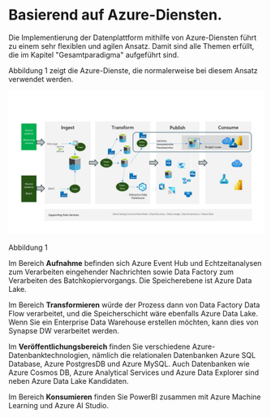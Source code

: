 # Basierend auf Azure-Diensten.

Die Implementierung der Datenplattform mithilfe von Azure-Diensten führt zu einem sehr flexiblen und agilen Ansatz. Damit sind alle Themen erfüllt, die im Kapitel "Gesamtparadigma" aufgeführt sind.

Abbildung 1 zeigt die Azure-Dienste, die normalerweise bei diesem Ansatz verwendet werden.

![figure 1](../../images/german/Slide5.JPG)

Abbildung 1

Im Bereich **Aufnahme** befinden sich Azure Event Hub und Echtzeitanalysen zum Verarbeiten eingehender Nachrichten sowie Data Factory zum Verarbeiten des Batchkopiervorgangs. Die Speicherebene ist Azure Data Lake.

Im Bereich **Transformieren** würde der Prozess dann von Data Factory Data Flow verarbeitet, und die Speicherschicht wäre ebenfalls Azure Data Lake. Wenn Sie ein Enterprise Data Warehouse erstellen möchten, kann dies von Synapse DW verarbeitet werden.

Im **Veröffentlichungsbereich** finden Sie verschiedene Azure-Datenbanktechnologien, nämlich die relationalen Datenbanken Azure SQL Database, Azure PostgresDB und Azure MySQL. Auch Datenbanken wie Azure Cosmos DB, Azure Analytical Services und Azure Data Explorer sind neben Azure Data Lake Kandidaten.

Im Bereich **Konsumieren** finden Sie PowerBI zusammen mit Azure Machine Learning und Azure AI Studio.

